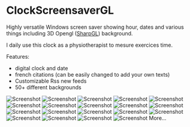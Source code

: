 # ClockScreensaverGL
Highly versatile Windows screen saver showing hour, dates and various things including 3D Opengl ([SharpGL](https://github.com/dwmkerr/sharpgl)) background.

I daily use this clock as a physiotherapist to mesure exercices time.

Features:
- digital clock and date
- french citations (can be easily changed to add your own texts)
- Customizable Rss new feeds
- 50+ different backgrounds


![Screenshot](screenshots/sans-titre-1.png)
![Screenshot](screenshots/sans-titre-2.png)
![Screenshot](screenshots/sans-titre-3.png)
![Screenshot](screenshots/sans-titre-4.png)
![Screenshot](screenshots/sans-titre-5.png)
![Screenshot](screenshots/sans-titre-6.png)
![Screenshot](screenshots/sans-titre-7.png)
![Screenshot](screenshots/sans-titre-8.png)
![Screenshot](screenshots/sans-titre-9.png)
![Screenshot](screenshots/sans-titre-10.png)
![Screenshot](screenshots/sans-titre-11.png)
![Screenshot](screenshots/sans-titre-12.png)
![Screenshot](screenshots/sans-titre-13.png)
![Screenshot](screenshots/sans-titre-14.png)
![Screenshot](screenshots/sans-titre-15.png)
![Screenshot](screenshots/sans-titre-16.png)
![Screenshot](screenshots/sans-titre-17.png)
![Screenshot](screenshots/sans-titre-18.png)
![Screenshot](screenshots/sans-titre-19.png)
More...
